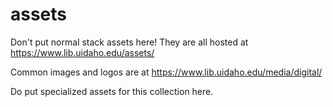 # assets

Don't put normal stack assets here! 
They are all hosted at https://www.lib.uidaho.edu/assets/

Common images and logos are at https://www.lib.uidaho.edu/media/digital/

Do put specialized assets for this collection here.
